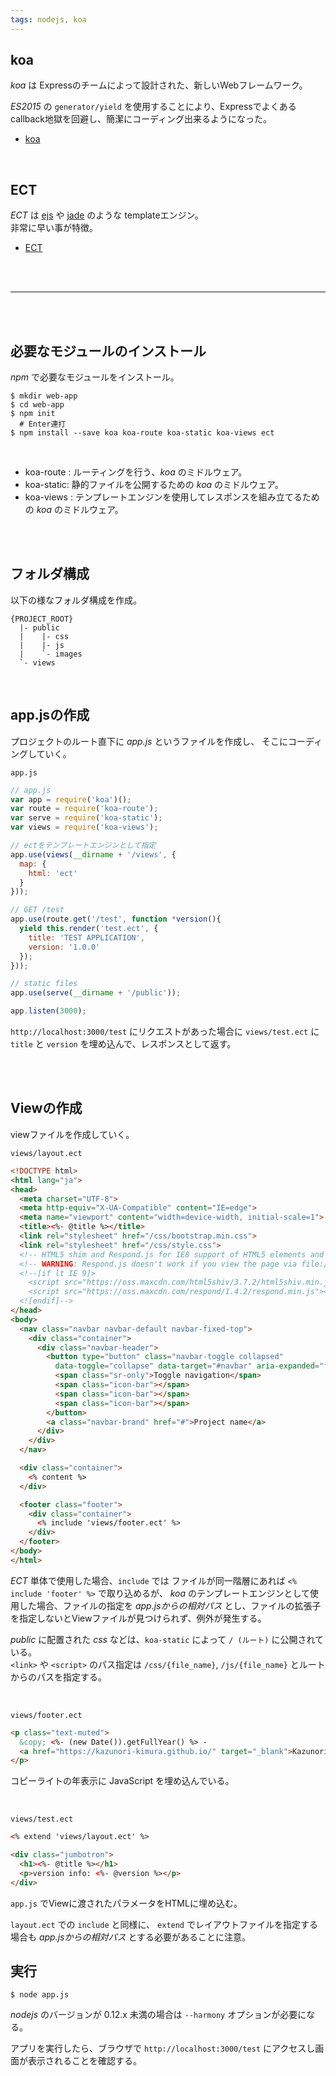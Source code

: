 ```yaml
---
tags: nodejs, koa
---
```

## koa

*koa* は Expressのチームによって設計された、新しいWebフレームワーク。

*ES2015* の `generator/yield` を使用することにより、Expressでよくある callback地獄を回避し、簡潔にコーディング出来るようになった。

* [koa](http://koajs.com/)

<br>

## ECT

*ECT* は [ejs](http://www.embeddedjs.com/) や [jade](http://jade-lang.com/) のような templateエンジン。  
非常に早い事が特徴。

* [ECT](http://ectjs.com/)

<br><br>

-------

<br><br>

## 必要なモジュールのインストール

*npm* で必要なモジュールをインストール。

```
$ mkdir web-app
$ cd web-app
$ npm init
  # Enter連打
$ npm install --save koa koa-route koa-static koa-views ect
```

<br>

* koa-route : ルーティングを行う、*koa* のミドルウェア。
* koa-static: 静的ファイルを公開するための *koa* のミドルウェア。
* koa-views : テンプレートエンジンを使用してレスポンスを組み立てるための *koa* のミドルウェア。

<br><br>

## フォルダ構成

以下の様なフォルダ構成を作成。


    {PROJECT_ROOT}
      |- public
      |    |- css
      |    |- js
      |    `- images
      `- views

<br>

## app.jsの作成

プロジェクトのルート直下に *app.js* というファイルを作成し、
そこにコーディングしていく。

`app.js`

```js
// app.js
var app = require('koa')();
var route = require('koa-route');
var serve = require('koa-static');
var views = require('koa-views');

// ectをテンプレートエンジンとして指定
app.use(views(__dirname + '/views', {
  map: {
    html: 'ect'
  }
}));

// GET /test
app.use(route.get('/test', function *version(){
  yield this.render('test.ect', {
    title: 'TEST APPLICATION',
    version: '1.0.0'
  });
}));

// static files
app.use(serve(__dirname + '/public'));

app.listen(3000);
```

`http://localhost:3000/test` にリクエストがあった場合に `views/test.ect` に `title` と `version` を埋め込んで、レスポンスとして返す。

<br><br>

## Viewの作成

viewファイルを作成していく。

`views/layout.ect`

```html
<!DOCTYPE html>
<html lang="ja">
<head>
  <meta charset="UTF-8">
  <meta http-equiv="X-UA-Compatible" content="IE=edge">
  <meta name="viewport" content="width=device-width, initial-scale=1">
  <title><%- @title %></title>
  <link rel="stylesheet" href="/css/bootstrap.min.css">
  <link rel="stylesheet" href="/css/style.css">
  <!-- HTML5 shim and Respond.js for IE8 support of HTML5 elements and media queries -->
  <!-- WARNING: Respond.js doesn't work if you view the page via file:// -->
  <!--[if lt IE 9]>
    <script src="https://oss.maxcdn.com/html5shiv/3.7.2/html5shiv.min.js"></script>
    <script src="https://oss.maxcdn.com/respond/1.4.2/respond.min.js"></script>
  <![endif]-->
</head>
<body>
  <nav class="navbar navbar-default navbar-fixed-top">
    <div class="container">
      <div class="navbar-header">
        <button type="button" class="navbar-toggle collapsed"
          data-toggle="collapse" data-target="#navbar" aria-expanded="false" aria-controls="navbar">
          <span class="sr-only">Toggle navigation</span>
          <span class="icon-bar"></span>
          <span class="icon-bar"></span>
          <span class="icon-bar"></span>
        </button>
        <a class="navbar-brand" href="#">Project name</a>
      </div>
    </div>
  </nav>

  <div class="container">
    <% content %>
  </div>

  <footer class="footer">
    <div class="container">
      <% include 'views/footer.ect' %>
    </div>
  </footer>
</body>
</html>
```

*ECT* 単体で使用した場合、`include` では ファイルが同一階層にあれば `<% include 'footer' %>` で取り込めるが、 *koa* のテンプレートエンジンとして使用した場合、ファイルの指定を *app.jsからの相対パス* とし、ファイルの拡張子を指定しないとViewファイルが見つけられず、例外が発生する。

*public* に配置された *css* などは、`koa-static` によって `/ (ルート)` に公開されている。  
`<link>` や `<script>` のパス指定は `/css/{file_name}`, `/js/{file_name}` とルートからのパスを指定する。

<br>

`views/footer.ect`

```html
<p class="text-muted">
  &copy; <%- (new Date()).getFullYear() %> -
  <a href="https://kazunori-kimura.github.io/" target="_blank">Kazunori.Kimura</a>
</p>
```

コピーライトの年表示に JavaScript を埋め込んでいる。

<br>

`views/test.ect`

```html
<% extend 'views/layout.ect' %>

<div class="jumbotron">
  <h1><%- @title %></h1>
  <p>version info: <%- @version %></p>
</div>
```

`app.js` でViewに渡されたパラメータをHTMLに埋め込む。

`layout.ect` での `include` と同様に、 `extend` でレイアウトファイルを指定する場合も *app.jsからの相対パス* とする必要があることに注意。


## 実行

```
$ node app.js
```

*nodejs* のバージョンが 0.12.x 未満の場合は `--harmony` オプションが必要になる。


アプリを実行したら、ブラウザで `http://localhost:3000/test` にアクセスし画面が表示されることを確認する。

<br>
<br>
<br>
